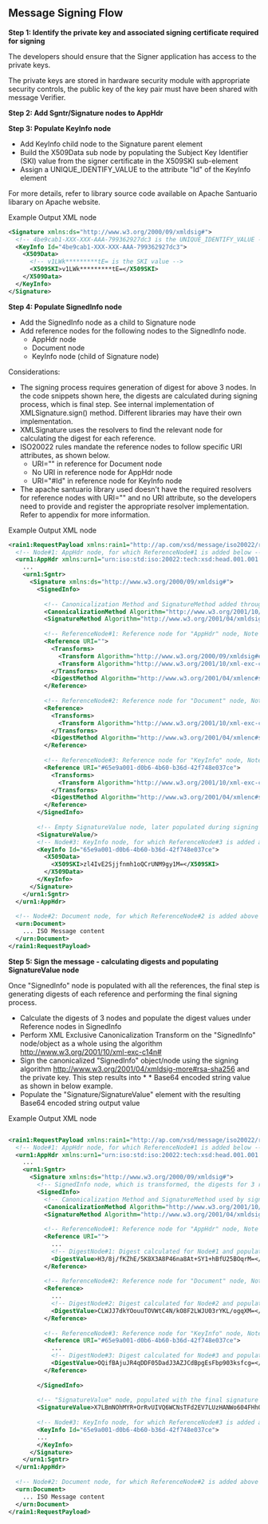 
## Message Signing Flow 
**Step 1: Identify the private key and associated signing certificate required for signing** 

The developers should ensure that the Signer application has access to the private keys.

The private keys are stored in hardware security module with appropriate security controls, the public key of the key pair must have been shared with message Verifier.

**Step 2: Add Sgntr/Signature nodes to AppHdr**

**Step 3: Populate KeyInfo node**
* Add KeyInfo child node to the Signature parent element
* Build the X509Data sub node by populating the Subject Key Identifier (SKI) value from the signer certificate in the X509SKI sub-element
* Assign a UNIQUE_IDENTIFY_VALUE to the attribute "Id" of the KeyInfo element

For more details, refer to library source code available on Apache Santuario libarary on Apache website.

Example Output XML node

```xml
<Signature xmlns:ds="http://www.w3.org/2000/09/xmldsig#">
  <!-- 4be9cab1-XXX-XXX-AAA-799362927dc3 is the UNIQUE_IDENTIFY_VALUE -->
  <KeyInfo Id="4be9cab1-XXX-XXX-AAA-799362927dc3">
    <X509Data>
      <!-- v1LWk*********tE= is the SKI value -->
      <X509SKI>v1LWk*********tE=</X509SKI>
    </X509Data>
  </KeyInfo>
</Signature>
```

**Step 4: Populate SignedInfo node**

* Add the SignedInfo node as a child to Signature node
* Add reference nodes for the following nodes to the SignedInfo node.
    - AppHdr node
    - Document node
    - KeyInfo node (child of Signature node)

Considerations:

* The signing process requires generation of digest for above 3 nodes. In the code snippets shown here, the digests are calculated during signing process, which is final step. See internal implementation of XMLSignature.sign() method. Different libraries may have their own implementation.
* XMLSignature uses the resolvers to find the relevant node for calculating the digest for each reference.
* ISO20022 rules mandate the reference nodes to follow specific URI attributes, as shown below.
    -   URI="" in reference for Document node
    -   No URI in reference node for AppHdr node
    -   URI="#Id" in reference node for KeyInfo node
* The apache santuario library used doesn't have the required resolvers for reference nodes with URI="" and no URI attribute, so the developers need to provide and register the appropriate resolver implementation. Refer to appendix for more information.

Example Output XML node
```xml
<rain1:RequestPayload xmlns:rain1="http://ap.com/xsd/message/iso20022/rain.001.001.01">
  <!-- Node#1: AppHdr node, for which ReferenceNode#1 is added below -->
  <urn1:AppHdr xmlns:urn1="urn:iso:std:iso:20022:tech:xsd:head.001.001.01">
    ...
    <urn1:Sgntr>
      <Signature xmlns:ds="http://www.w3.org/2000/09/xmldsig#">
        <SignedInfo>
 
          <!-- Canonicalization Method and SignatureMethod added through XMLSignature constructor -->
          <CanonicalizationMethod Algorithm="http://www.w3.org/2001/10/xml-exc-c14n#" />
          <SignatureMethod Algorithm="http://www.w3.org/2001/04/xmldsig-more#rsa-sha256" />
 
          <!-- ReferenceNode#1: Reference node for "AppHdr" node, Note URI="" -->
          <Reference URI="">
            <Transforms>
              <Transform Algorithm="http://www.w3.org/2000/09/xmldsig#enveloped-signature" />
              <Transform Algorithm="http://www.w3.org/2001/10/xml-exc-c14n#" />
            </Transforms>
            <DigestMethod Algorithm="http://www.w3.org/2001/04/xmlenc#sha256" />
          </Reference>
 
          <!-- ReferenceNode#2: Reference node for "Document" node, Note no URI -->
          <Reference>
            <Transforms>
              <Transform Algorithm="http://www.w3.org/2001/10/xml-exc-c14n#" />
            </Transforms>
            <DigestMethod Algorithm="http://www.w3.org/2001/04/xmlenc#sha256" />
          </Reference>
           
          <!-- ReferenceNode#3: Reference node for "KeyInfo" node, Note URI is same as Id in Node#3 KeyInfo node -->
          <Reference URI="#65e9a001-d0b6-4b60-b36d-42f748e037ce">
            <Transforms>
              <Transform Algorithm="http://www.w3.org/2001/10/xml-exc-c14n#" />
            </Transforms>
            <DigestMethod Algorithm="http://www.w3.org/2001/04/xmlenc#sha256" />
          </Reference>
        </SignedInfo>
 
        <!-- Empty SignatureValue node, later populated during signing -->
        <SignatureValue/>
        <!-- Node#3: KeyInfo node, for which ReferenceNode#3 is added above, see Id below is same as above -->
        <KeyInfo Id="65e9a001-d0b6-4b60-b36d-42f748e037ce">
          <X509Data>
            <X509SKI>zl4IvE2Sjjfnmh1oQCrUNM9gy1M=</X509SKI>
          </X509Data>
        </KeyInfo>
      </Signature>
    </urn1:Sgntr>
  </urn1:AppHdr>
   
  <!-- Node#2: Document node, for which ReferenceNode#2 is added above -->
  <urn:Document>
    ... ISO Message content
  </urn:Document> 
</rain1:RequestPayload>
```
**Step 5: Sign the message - calculating digests and populating SignatureValue node**

Once "SignedInfo" node is populated with all the references, the final step is generating digests of each reference and performing the final signing process. 

* Calculate the digests of 3 nodes and populate the digest values under Reference nodes in SignedInfo
* Perform XML Exclusive Canonicalization Transform on the "SignedInfo" node/object as a whole using the algorithm http://www.w3.org/2001/10/xml-exc-c14n#
* Sign the canonicalized "SignedInfo" object/node using the signing algorithm http://www.w3.org/2001/04/xmldsig-more#rsa-sha256 and the private key. This step results into * * Base64 encoded string value as shown in below example.
* Populate the "Signature/SignatureValue" element with the resulting Base64 encoded string output value

Example Output XML node

```xml

<rain1:RequestPayload xmlns:rain1="http://ap.com/xsd/message/iso20022/rain.001.001.01">
  <!-- Node#1: AppHdr node, for which ReferenceNode#1 is added below -->
  <urn1:AppHdr xmlns:urn1="urn:iso:std:iso:20022:tech:xsd:head.001.001.01">
    ...
    <urn1:Sgntr>
      <Signature xmlns:ds="http://www.w3.org/2000/09/xmldsig#">
        <!-- SignedInfo node, which is transformed, the digests for 3 references calculated and then signed with the private key -->
        <SignedInfo>
          <!-- Canonicalization Method and SignatureMethod used by signing process -->
          <CanonicalizationMethod Algorithm="http://www.w3.org/2001/10/xml-exc-c14n#" />
          <SignatureMethod Algorithm="http://www.w3.org/2001/04/xmldsig-more#rsa-sha256" />
 
          <!-- ReferenceNode#1: Reference node for "AppHdr" node, Note URI="" -->
          <Reference URI="">
            ...
            <!-- DigestNode#1: Digest calculated for Node#1 and populated here -->
            <DigestValue>H3/8j/fKZhE/5K8X3A8P46na8At+SY1+hBfU25BOqrM=</DigestValue>
          </Reference>
 
          <!-- ReferenceNode#2: Reference node for "Document" node, Note no URI -->
          <Reference>
            ...
            <!-- DigestNode#2: Digest calculated for Node#2 and populated here -->
            <DigestValue>CLWJJ7dkYOouuTOVWtC4N/kO8F2LWJU03rYKL/ogqXM=</DigestValue>
          </Reference>
 
          <!-- ReferenceNode#3: Reference node for "KeyInfo" node, Note URI is same as Id in Node#3 KeyInfo node -->
          <Reference URI="#65e9a001-d0b6-4b60-b36d-42f748e037ce">
            ...
            <!-- DigestNode#3: Digest calculated for Node#3 and populated here -->
            <DigestValue>OQifBAjuJR4qDDF05DadJ3AZJCdBpgEsFbp903ksfcg=</DigestValue>
          </Reference>
 
        </SignedInfo>
 
        <!-- "SignatureValue" node, populated with the final signature after signing of "SignedInfo" node -->
        <SignatureValue>X7LBmNOhMYR+OrRvUIVQ6WCNsTFd2EV7LUzHANWo604FHhQqEdXmMoY7zHb8j+B51RQyZYQVcyl8QtEFLYgmzta2WnbwI1AybAXncyl5a5wmfjsDd94TbvYr8IEHCZCoi7gNdj7vzb7CJ87fmqXLRDnFa8f7tLuYlJOhu0S2+PprVYEkmly5QKcg5tNk/axLLTrV9FEFO07fD/+3YZOkWQU0MlQB3KXwe3z1biGYcxBKgWuZBzx6JVzwKNHAuk7NaAduT0MZpuFqwnnq59Cw/pr5AjNkLk70TEhhyRCXDTv7HTYRUTzOO9fOsrkjqMzd9GCZIIq9Fqv8si8EdzJwdw==</SignatureValue>
 
        <!-- Node#3: KeyInfo node, for which ReferenceNode#3 is added above, see Id below is same as above -->
        <KeyInfo Id="65e9a001-d0b6-4b60-b36d-42f748e037ce">
        ...
        </KeyInfo>
      </Signature>
    </urn1:Sgntr>
  </urn1:AppHdr>
   
  <!-- Node#2: Document node, for which ReferenceNode#2 is added above -->
  <urn:Document>
    ... ISO Message content
  </urn:Document> 
</rain1:RequestPayload>
```